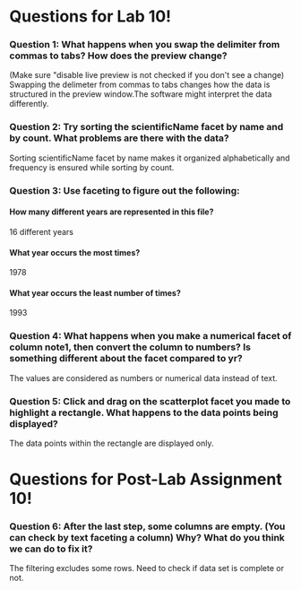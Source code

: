 # Questions for Lab 10!

### Question 1: What happens when you swap the delimiter from commas to tabs? How does the preview change? 
(Make sure "disable live preview is not checked if you don't see a change)
Swapping the delimeter from commas to tabs changes how the data is structured in the preview window.The 
software might interpret the data differently.
### Question 2: Try sorting the scientificName facet by name and by count. What problems are there with the data?
Sorting scientificName facet by name makes it organized alphabetically and frequency is ensured while sorting by count.
### Question 3: Use faceting to figure out the following:
#### How many different years are represented in this file?
16 different years
#### What year occurs the most times?
1978
#### What year occurs the least number of times?
1993
### Question 4: What happens when you make a numerical facet of column note1, then convert the column to numbers? Is something different about the facet compared to yr?
The values are considered as numbers or numerical data instead of text.
### Question 5: Click and drag on the scatterplot facet you made to highlight a rectangle. What happens to the data points being displayed?
The data points within the rectangle are displayed only.
# Questions for Post-Lab Assignment 10!

### Question 6: After the last step, some columns are empty. (You can check by text faceting a column) Why? What do you think we can do to fix it?
The filtering excludes some rows. Need to check if data set is complete or not.  
